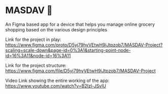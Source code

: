 # MASDAV 🛒
An Figma based app for a device that helps you manage online grocery shopping based on the various design principles


Link for the project in play: https://www.figma.com/proto/D5yj79hyVEtwH9iJtpzob7/MASDAV-Project?scaling=scale-down&page-id=0%3A1&starting-point-node-id=16%3A11&node-id=16%3A11

Link for the project structure: https://www.figma.com/file/D5yj79hyVEtwH9iJtpzob7/MASDAV-Project

Video Link showing the entire working of the app: https://www.youtube.com/watch?v=B2Izl-JSvlU
